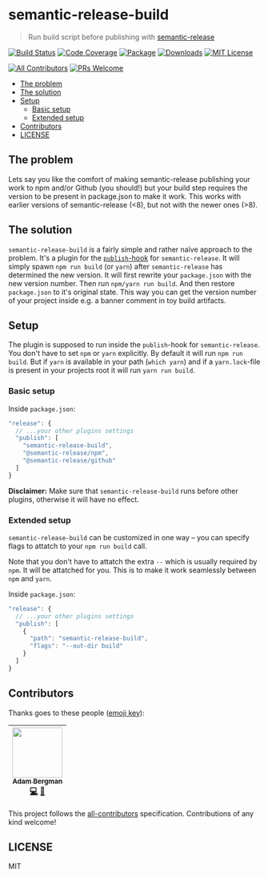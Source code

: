 # semantic-release-build

> Run build script before publishing with
> [semantic-release](https://github.com/semantic-release/semantic-release)

[![Build Status][build-badge]][build]
[![Code Coverage][coverage-badge]][coverage]
[![Package][package-badge]][package] [![Downloads][downloads-badge]][downloads]
[![MIT License][license-badge]][license]

[![All Contributors][all-contributors-badge]](#contributors)
[![PRs Welcome][prs-badge]][prs]

<!-- START doctoc generated TOC please keep comment here to allow auto update -->

<!-- DON'T EDIT THIS SECTION, INSTEAD RE-RUN doctoc TO UPDATE -->

* [The problem](#the-problem)
* [The solution](#the-solution)
* [Setup](#setup)
  * [Basic setup](#basic-setup)
  * [Extended setup](#extended-setup)
* [Contributors](#contributors)
* [LICENSE](#license)

<!-- END doctoc generated TOC please keep comment here to allow auto update -->

## The problem

Lets say you like the comfort of making semantic-release publishing your work to
npm and/or Github (you should!) but your build step requires the version to be
present in package.json to make it work. This works with earlier versions of
semantic-release (<8), but not with the newer ones (>8).

## The solution

`semantic-release-build` is a fairly simple and rather naïve approach to the
problem. It's a plugin for the
[`publish`-hook](https://github.com/semantic-release/semantic-release#publish)
for `semantic-release`. It will simply spawn `npm run build` (or `yarn`) after
`semantic-release` has determined the new version. It will first rewrite your
`package.json` with the new version number. Then run `npm/yarn run build`. And
then restore `package.json` to it's original state. This way you can get the
version number of your project inside e.g. a banner comment in toy build
artifacts.

## Setup

The plugin is supposed to run inside the `publish`-hook for `semantic-release`.
You don't have to set `npm` or `yarn` explicitly. By default it will run
`npm run build`. But if `yarn` is available in your path (`which yarn`) and if a
`yarn.lock`-file is present in your projects root it will run `yarn run build`.

### Basic setup

Inside `package.json`:

```js
"release": {
  // ...your other plugins settings
  "publish": [
    "semantic-release-build",
    "@semantic-release/npm",
    "@semantic-release/github"
  ]
}
```

**Disclaimer:** Make sure that `semantic-release-build` runs before other
plugins, otherwise it will have no effect.

### Extended setup

`semantic-release-build` can be customized in one way – you can specify flags to
attatch to your `npm run build` call.

Note that you don't have to attatch the extra `--` which is usually required by
`npm`. It will be attatched for you. This is to make it work seamlessly between
`npm` and `yarn`.

Inside `package.json`:

```js
"release": {
  // ...your other plugins settings
  "publish": [
    {
      "path": "semantic-release-build",
      "flags": "--out-dir build"
    }
  ]
}
```

## Contributors

Thanks goes to these people ([emoji key][emojis]):

<!-- ALL-CONTRIBUTORS-LIST:START - Do not remove or modify this section -->

<!-- prettier-ignore -->
| [<img src="https://avatars1.githubusercontent.com/u/13746650?v=4" width="100px;"/><br /><sub><b>Adam Bergman</b></sub>](http://fransvilhelm.com)<br />[💻](https://github.com/adambrgmn/semantic-release-build/commits?author=adambrgmn "Code") [📖](https://github.com/adambrgmn/semantic-release-build/commits?author=adambrgmn "Documentation") |
| :---: |

<!-- ALL-CONTRIBUTORS-LIST:END -->

This project follows the [all-contributors][all-contributors] specification.
Contributions of any kind welcome!

[build-badge]: https://img.shields.io/travis/adambrgmn/semantic-release-build.svg
[build]: https://travis-ci.org/adambrgmn/semantic-release-build
[coverage-badge]: https://img.shields.io/codecov/c/github/adambrgmn/semantic-release-build.svg
[coverage]: https://codecov.io/github/adambrgmn/semantic-release-build
[package-badge]: https://img.shields.io/npm/v/semantic-release-build.svg
[package]: https://www.npmjs.com/package/semantic-release-build
[downloads-badge]: https://img.shields.io/npm/dm/semantic-release-build.svg
[downloads]: http://npmcharts.com/compare/semantic-release-build
[license-badge]: https://img.shields.io/npm/l/semantic-release-build.svg
[license]: https://github.com/kentcdodds/semantic-release-build/blob/master/LICENSE
[all-contributors-badge]: https://img.shields.io/badge/all_contributors-1-orange.svg
[all-contributors]: https://github.com/kentcdodds/all-contributors
[prs-badge]: https://img.shields.io/badge/PRs-welcome-brightgreen.svg
[prs]: http://makeapullrequest.com
[emojis]: https://github.com/kentcdodds/all-contributors#emoji-key

## LICENSE

MIT
